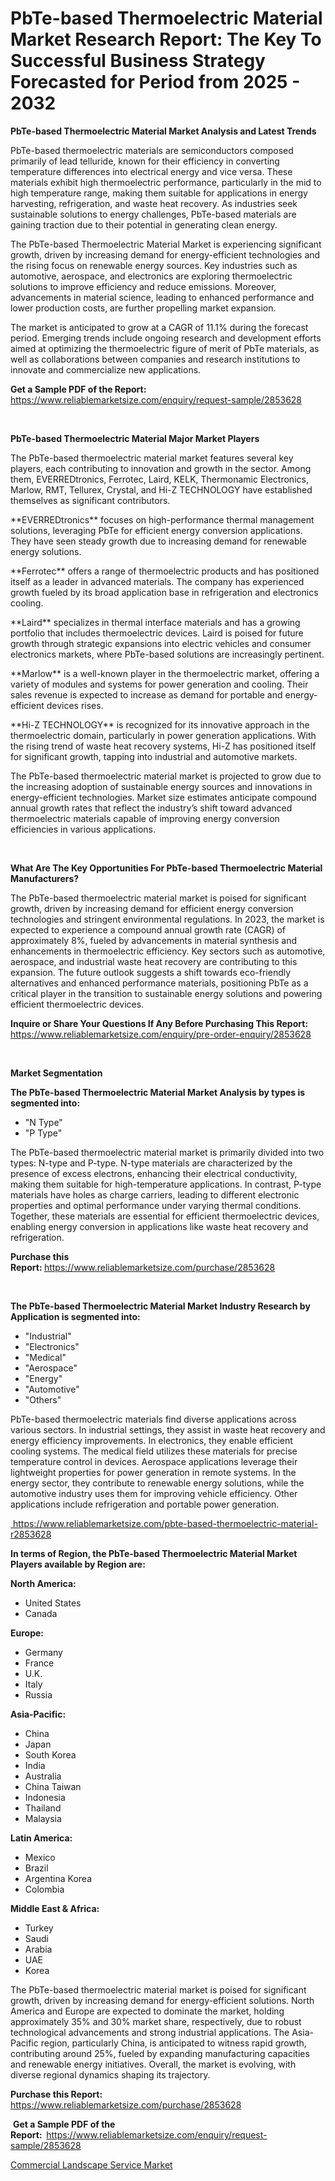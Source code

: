 <p><h1>PbTe-based Thermoelectric Material Market Research Report: The Key To Successful Business Strategy Forecasted for Period from 2025 - 2032</h1></p><p><strong>PbTe-based Thermoelectric Material Market Analysis and Latest Trends</strong></p>
<p><p>PbTe-based thermoelectric materials are semiconductors composed primarily of lead telluride, known for their efficiency in converting temperature differences into electrical energy and vice versa. These materials exhibit high thermoelectric performance, particularly in the mid to high temperature range, making them suitable for applications in energy harvesting, refrigeration, and waste heat recovery. As industries seek sustainable solutions to energy challenges, PbTe-based materials are gaining traction due to their potential in generating clean energy.</p><p>The PbTe-based Thermoelectric Material Market is experiencing significant growth, driven by increasing demand for energy-efficient technologies and the rising focus on renewable energy sources. Key industries such as automotive, aerospace, and electronics are exploring thermoelectric solutions to improve efficiency and reduce emissions. Moreover, advancements in material science, leading to enhanced performance and lower production costs, are further propelling market expansion. </p><p>The market is anticipated to grow at a CAGR of 11.1% during the forecast period. Emerging trends include ongoing research and development efforts aimed at optimizing the thermoelectric figure of merit of PbTe materials, as well as collaborations between companies and research institutions to innovate and commercialize new applications.</p></p>
<p><strong>Get a Sample PDF of the Report:&nbsp;</strong> <a href="https://www.reliablemarketsize.com/enquiry/request-sample/2853628?utm_campaign=2759&utm_medium=2&utm_source=Github&utm_content=ia&utm_term=12032025&utm_id=pbte-based-thermoelectric-material">https://www.reliablemarketsize.com/enquiry/request-sample/2853628</a></p>
<p>&nbsp;</p>
<p><strong>PbTe-based Thermoelectric Material Major Market Players</strong></p>
<p><p>The PbTe-based thermoelectric material market features several key players, each contributing to innovation and growth in the sector. Among them, EVERREDtronics, Ferrotec, Laird, KELK, Thermonamic Electronics, Marlow, RMT, Tellurex, Crystal, and Hi-Z TECHNOLOGY have established themselves as significant contributors.</p><p>**EVERREDtronics** focuses on high-performance thermal management solutions, leveraging PbTe for efficient energy conversion applications. They have seen steady growth due to increasing demand for renewable energy solutions.</p><p>**Ferrotec** offers a range of thermoelectric products and has positioned itself as a leader in advanced materials. The company has experienced growth fueled by its broad application base in refrigeration and electronics cooling.</p><p>**Laird** specializes in thermal interface materials and has a growing portfolio that includes thermoelectric devices. Laird is poised for future growth through strategic expansions into electric vehicles and consumer electronics markets, where PbTe-based solutions are increasingly pertinent.</p><p>**Marlow** is a well-known player in the thermoelectric market, offering a variety of modules and systems for power generation and cooling. Their sales revenue is expected to increase as demand for portable and energy-efficient devices rises.</p><p>**Hi-Z TECHNOLOGY** is recognized for its innovative approach in the thermoelectric domain, particularly in power generation applications. With the rising trend of waste heat recovery systems, Hi-Z has positioned itself for significant growth, tapping into industrial and automotive markets.</p><p>The PbTe-based thermoelectric material market is projected to grow due to the increasing adoption of sustainable energy sources and innovations in energy-efficient technologies. Market size estimates anticipate compound annual growth rates that reflect the industry’s shift toward advanced thermoelectric materials capable of improving energy conversion efficiencies in various applications.</p></p>
<p>&nbsp;</p>
<p><strong>What Are The Key Opportunities For PbTe-based Thermoelectric Material Manufacturers?</strong></p>
<p><p>The PbTe-based thermoelectric material market is poised for significant growth, driven by increasing demand for efficient energy conversion technologies and stringent environmental regulations. In 2023, the market is expected to experience a compound annual growth rate (CAGR) of approximately 8%, fueled by advancements in material synthesis and enhancements in thermoelectric efficiency. Key sectors such as automotive, aerospace, and industrial waste heat recovery are contributing to this expansion. The future outlook suggests a shift towards eco-friendly alternatives and enhanced performance materials, positioning PbTe as a critical player in the transition to sustainable energy solutions and powering efficient thermoelectric devices.</p></p>
<p><strong>Inquire or Share Your Questions If Any Before Purchasing This Report:</strong> <a href="https://www.reliablemarketsize.com/enquiry/pre-order-enquiry/2853628?utm_campaign=2759&utm_medium=2&utm_source=Github&utm_content=ia&utm_term=12032025&utm_id=pbte-based-thermoelectric-material">https://www.reliablemarketsize.com/enquiry/pre-order-enquiry/2853628</a></p>
<p>&nbsp;</p>
<p><strong>Market Segmentation</strong></p>
<p><strong>The PbTe-based Thermoelectric Material Market Analysis by types is segmented into:</strong></p>
<p><ul><li>"N Type"</li><li>"P Type"</li></ul></p>
<p><p>The PbTe-based thermoelectric material market is primarily divided into two types: N-type and P-type. N-type materials are characterized by the presence of excess electrons, enhancing their electrical conductivity, making them suitable for high-temperature applications. In contrast, P-type materials have holes as charge carriers, leading to different electronic properties and optimal performance under varying thermal conditions. Together, these materials are essential for efficient thermoelectric devices, enabling energy conversion in applications like waste heat recovery and refrigeration.</p></p>
<p><strong>Purchase this Report:&nbsp;</strong><a href="https://www.reliablemarketsize.com/purchase/2853628?utm_campaign=2759&utm_medium=2&utm_source=Github&utm_content=ia&utm_term=12032025&utm_id=pbte-based-thermoelectric-material">https://www.reliablemarketsize.com/purchase/2853628</a></p>
<p>&nbsp;</p>
<p><strong>The PbTe-based Thermoelectric Material Market Industry Research by Application is segmented into:</strong></p>
<p><ul><li>"Industrial"</li><li>"Electronics"</li><li>"Medical"</li><li>"Aerospace"</li><li>"Energy"</li><li>"Automotive"</li><li>"Others"</li></ul></p>
<p><p>PbTe-based thermoelectric materials find diverse applications across various sectors. In industrial settings, they assist in waste heat recovery and energy efficiency improvements. In electronics, they enable efficient cooling systems. The medical field utilizes these materials for precise temperature control in devices. Aerospace applications leverage their lightweight properties for power generation in remote systems. In the energy sector, they contribute to renewable energy solutions, while the automotive industry uses them for improving vehicle efficiency. Other applications include refrigeration and portable power generation.</p></p>
<p><a href="https://www.reliablemarketsize.com/pbte-based-thermoelectric-material-r2853628?utm_campaign=2759&utm_medium=2&utm_source=Github&utm_content=ia&utm_term=12032025&utm_id=pbte-based-thermoelectric-material">&nbsp;https://www.reliablemarketsize.com/pbte-based-thermoelectric-material-r2853628</a></p>
<p><strong>In terms of Region, the PbTe-based Thermoelectric Material Market Players available by Region are:</strong></p>
<p>
    <p> <strong> North America: </strong>
        <ul>
            <li>United States</li>
            <li>Canada</li>
        </ul>
        </p> 
    <p> <strong> Europe: </strong>
        <ul>
            <li>Germany</li>
            <li>France</li>
            <li>U.K.</li>
            <li>Italy</li>
            <li>Russia</li>
        </ul>
        </p> 
    <p> <strong> Asia-Pacific: </strong>
        <ul>
            <li>China</li>
            <li>Japan</li>
            <li>South Korea</li>
            <li>India</li>
            <li>Australia</li>
            <li>China Taiwan</li>
            <li>Indonesia</li>
            <li>Thailand</li>
            <li>Malaysia</li>
        </ul>
        </p> 
    <p> <strong> Latin America: </strong>
        <ul>
            <li>Mexico</li>
            <li>Brazil</li>
            <li>Argentina Korea</li>
            <li>Colombia</li>
        </ul>
        </p> 
    <p> <strong> Middle East & Africa: </strong>
        <ul>
            <li>Turkey</li>
            <li>Saudi</li>
            <li>Arabia</li>
            <li>UAE</li>
            <li>Korea</li>
        </ul>
    </p>
    </p>
<p><p>The PbTe-based thermoelectric material market is poised for significant growth, driven by increasing demand for energy-efficient solutions. North America and Europe are expected to dominate the market, holding approximately 35% and 30% market share, respectively, due to robust technological advancements and strong industrial applications. The Asia-Pacific region, particularly China, is anticipated to witness rapid growth, contributing around 25%, fueled by expanding manufacturing capacities and renewable energy initiatives. Overall, the market is evolving, with diverse regional dynamics shaping its trajectory.</p></p>
<p><strong>Purchase this Report: </strong><a href="https://www.reliablemarketsize.com/purchase/2853628?utm_campaign=2759&utm_medium=2&utm_source=Github&utm_content=ia&utm_term=12032025&utm_id=pbte-based-thermoelectric-material">https://www.reliablemarketsize.com/purchase/2853628</a></p>
<p>&nbsp;<strong>Get a Sample PDF of the Report:&nbsp;&nbsp;</strong><a href="https://www.reliablemarketsize.com/enquiry/request-sample/2853628?utm_campaign=2759&utm_medium=2&utm_source=Github&utm_content=ia&utm_term=12032025&utm_id=pbte-based-thermoelectric-material">https://www.reliablemarketsize.com/enquiry/request-sample/2853628</a></p>
<p><strong></strong></p>
<p><p><a href="https://github.com/antonioc6hal/Market-Research-Report-List-1/blob/main/commercial-landscape-service-market.md?utm_campaign=2759&utm_medium=2&utm_source=Github&utm_content=ia&utm_term=12032025&utm_id=pbte-based-thermoelectric-material">Commercial Landscape Service Market</a></p></p>